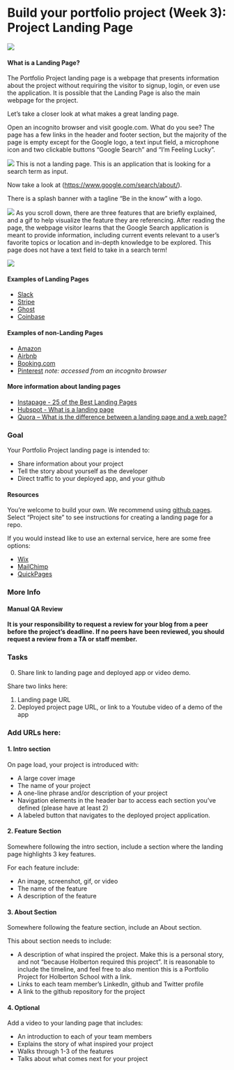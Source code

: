 # Build your portfolio project (Week 3): Project Landing Page
![](https://s3.amazonaws.com/alx-intranet.hbtn.io/uploads/medias/2019/10/02eef3b807902eeb9cb8.gif?X-Amz-Algorithm=AWS4-HMAC-SHA256&X-Amz-Credential=AKIARDDGGGOUSBVO6H7D%2F20221224%2Fus-east-1%2Fs3%2Faws4_request&X-Amz-Date=20221224T234835Z&X-Amz-Expires=86400&X-Amz-SignedHeaders=host&X-Amz-Signature=967fe4c0c44db137d9e1988bfcd9d40e1d1dbf727e7a683f35ca1f8ae83c7f84)

#### What is a Landing Page?
The Portfolio Project landing page is a webpage that presents information about the project without requiring the visitor to signup, login, or even use the application. It is possible that the Landing Page is also the main webpage for the project.

Let’s take a closer look at what makes a great landing page.

Open an incognito browser and visit google.com. What do you see? The page has a few links in the header and footer section, but the majority of the page is empty except for the Google logo, a text input field, a microphone icon and two clickable buttons “Google Search” and “I’m Feeling Lucky”.

![](https://s3.amazonaws.com/alx-intranet.hbtn.io/uploads/medias/2019/10/b08b8aa4896490dda392.png?X-Amz-Algorithm=AWS4-HMAC-SHA256&X-Amz-Credential=AKIARDDGGGOUSBVO6H7D%2F20221224%2Fus-east-1%2Fs3%2Faws4_request&X-Amz-Date=20221224T234835Z&X-Amz-Expires=86400&X-Amz-SignedHeaders=host&X-Amz-Signature=a82b023503addd5bdb5d9a323b53f1cfc36f0d735ffa76fdb881f0adf073288e)
This is not a landing page. This is an application that is looking for a search term as input.

Now take a look at (https://www.google.com/search/about/).

There is a splash banner with a tagline “Be in the know” with a logo.

![](https://s3.amazonaws.com/alx-intranet.hbtn.io/uploads/medias/2019/10/c10632be0d48a77170f2.png?X-Amz-Algorithm=AWS4-HMAC-SHA256&X-Amz-Credential=AKIARDDGGGOUSBVO6H7D%2F20221224%2Fus-east-1%2Fs3%2Faws4_request&X-Amz-Date=20221224T234835Z&X-Amz-Expires=86400&X-Amz-SignedHeaders=host&X-Amz-Signature=38dfea5523c693daf683cecd98855d4b52e2b6c6479e1668cd6cbfcad5b2b1a2)
As you scroll down, there are three features that are briefly explained, and a gif to help visualize the feature they are referencing. After reading the page, the webpage visitor learns that the Google Search application is meant to provide information, including current events relevant to a user’s favorite topics or location and in-depth knowledge to be explored. This page does not have a text field to take in a search term!

![](https://s3.amazonaws.com/alx-intranet.hbtn.io/uploads/medias/2019/10/2467bf770b996a240ced.png?X-Amz-Algorithm=AWS4-HMAC-SHA256&X-Amz-Credential=AKIARDDGGGOUSBVO6H7D%2F20221224%2Fus-east-1%2Fs3%2Faws4_request&X-Amz-Date=20221224T234835Z&X-Amz-Expires=86400&X-Amz-SignedHeaders=host&X-Amz-Signature=64806761a8d0130fa4a66d7dff90098dc244a852d80a2319beb41c7f2b0862c7)
#### Examples of Landing Pages
* [Slack](https://slack.com/)
* [Stripe](https://stripe.com/en-gb-us)
* [Ghost](https://ghost.org/) 
* [Coinbase](https://www.coinbase.com/)

#### Examples of non-Landing Pages
* [Amazon](https://www.amazon.com/)
* [Airbnb](https://www.airbnb.com/)
* [Booking.com](https://www.booking.com/)
* [Pinterest](https://www.pinterest.com/)
*note: accessed from an incognito browser*

#### More information about landing pages
* [Instapage - 25 of the Best Landing Pages](https://instapage.com/blog/best-landing-page-examples)
* [Hubspot - What is a landing page](https://blog.hubspot.com/blog/tabid/6307/bid/7177/what-is-a-landing-page-and-why-should-you-care.aspx)
* [Quora – What is the difference between a landing page and a web page?](https://www.quora.com/What-is-the-difference-between-a-landing-page-and-a-website)

### Goal

Your Portfolio Project landing page is intended to:

* Share information about your project
* Tell the story about yourself as the developer
* Direct traffic to your deployed app, and your github

#### Resources
You’re welcome to build your own. We recommend using [github pages](https://pages.github.com/). Select “Project site” to see instructions for creating a landing page for a repo.

If you would instead like to use an external service, here are some free options:

* [Wix](https://www.wix.com/)
* [MailChimp](https://mailchimp.com/features/landing-pages/)
* [QuickPages](https://quickpages.co/)

### More Info
#### Manual QA Review
**It is your responsibility to request a review for your blog from a peer before the project’s deadline. If no peers have been reviewed, you should request a review from a TA or staff member.**

### Tasks
0. Share link to landing page and deployed app or video demo.

Share two links here:

1. Landing page URL
2. Deployed project page URL, or link to a Youtube video of a demo of the app

### Add URLs here:

#### 1. Intro section
On page load, your project is introduced with:

* A large cover image
* The name of your project
* A one-line phrase and/or description of your project
* Navigation elements in the header bar to access each section you’ve defined (please have at least 2)
* A labeled button that navigates to the deployed project application.

#### 2. Feature Section
Somewhere following the intro section, include a section where the landing page highlights 3 key features.

For each feature include:

* An image, screenshot, gif, or video
* The name of the feature
* A description of the feature

#### 3. About Section
Somewhere following the feature section, include an About section.

This about section needs to include:

* A description of what inspired the project. Make this is a personal story, and not “because Holberton required this project”. It is reasonable to include the timeline, and feel free to also mention this is a Portfolio Project for Holberton School with a link.
* Links to each team member’s LinkedIn, github and Twitter profile
* A link to the github repository for the project

#### 4. Optional
Add a video to your landing page that includes:

* An introduction to each of your team members
* Explains the story of what inspired your project
* Walks through 1-3 of the features
* Talks about what comes next for your project
